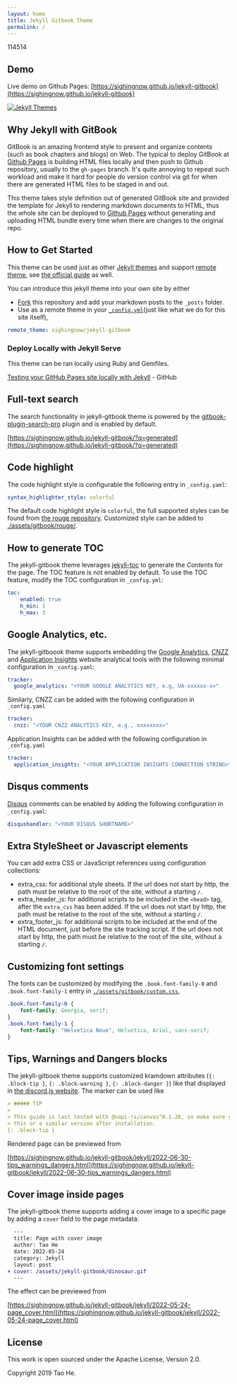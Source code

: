 ```yaml
---
layout: home
title: Jekyll Gitbook Theme
permalink: /
---
```


114514

## Demo

Live demo on Github Pages: [https://sighingnow.github.io/jekyll-gitbook](https://sighingnow.github.io/jekyll-gitbook)

[![Jekyll Themes](https://img.shields.io/badge/featured%20on-JekyllThemes-red.svg)](https://jekyll-themes.com/jekyll-gitbook/)

## Why Jekyll with GitBook

GitBook is an amazing frontend style to present and organize contents (such as book chapters
and blogs) on Web. The typical to deploy GitBook at [Github Pages][1]
is building HTML files locally and then push to Github repository, usually to the `gh-pages`
branch. It's quite annoying to repeat such workload and make it hard for people do version
control via git for when there are generated HTML files to be staged in and out.

This theme takes style definition out of generated GitBook site and provided the template
for Jekyll to rendering markdown documents to HTML, thus the whole site can be deployed
to [Github Pages][1] without generating and uploading HTML bundle every time when there are
changes to the original repo.

## How to Get Started

This theme can be used just as other [Jekyll themes][1] and support [remote theme][12],
see [the official guide][13] as well.

You can introduce this jekyll theme into your own site by either

- [Fork][3] this repository and add your markdown posts to the `_posts` folder.
- Use as a remote theme in your [`_config.yml`][14](just like what we do for this
  site itself),

```yaml
remote_theme: sighingnow/jekyll-gitbook
```

### Deploy Locally with Jekyll Serve

This theme can be ran locally using Ruby and Gemfiles.

[Testing your GitHub Pages site locally with Jekyll](https://docs.github.com/en/pages/setting-up-a-github-pages-site-with-jekyll/testing-your-github-pages-site-locally-with-jekyll) - GitHub

## Full-text search

The search functionality in jekyll-gitbook theme is powered by the [gitbook-plugin-search-pro][5] plugin and is enabled by default.

[https://sighingnow.github.io/jekyll-gitbook/?q=generated](https://sighingnow.github.io/jekyll-gitbook/?q=generated)

## Code highlight

The code highlight style is configurable the following entry in `_config.yaml`:

```yaml
syntax_highlighter_style: colorful
```

The default code highlight style is `colorful`, the full supported styles can be found from [the rouge repository][6]. Customized
style can be added to [./assets/gitbook/rouge/](./assets/gitbook/rouge/).

## How to generate TOC

The jekyll-gitbook theme leverages [jekyll-toc][4] to generate the *Contents* for the page.
The TOC feature is not enabled by default. To use the TOC feature, modify the TOC
configuration in `_config.yml`:

```yaml
toc:
    enabled: true
    h_min: 1
    h_max: 3
```

## Google Analytics, etc.

The jekyll-gitboook theme supports embedding the [Google Analytics][7], [CNZZ][8] and [Application Insights][9] website analytical tools with the following
minimal configuration in `_config.yaml`:

```yaml
tracker:
  google_analytics: "<YOUR GOOGLE ANALYTICS KEY, e.g, UA-xxxxxx-x>"
```

Similarly, CNZZ can be added with the following configuration in `_config.yaml`

```yaml
tracker:
  cnzz: "<YOUR CNZZ ANALYTICS KEY, e.g., xxxxxxxx>"
```

Application Insights can be added with the following configuration in `_config.yaml`

```yaml
tracker:
  application_insights: "<YOUR APPLICATION INSIGHTS CONNECTION STRING>"
```

## Disqus comments

[Disqus](https://disqus.com/) comments can be enabled by adding the following configuration in `_config.yaml`:

```yaml
disqushandler: "<YOUR DISQUS SHORTNAME>"
```

## Extra StyleSheet or Javascript elements

You can add extra CSS or JavaScript references using configuration collections:

- extra_css: for additional style sheets. If the url does not start by http, the path must be relative to the root of the site, without a starting `/`.
- extra_header_js: for additional scripts to be included in the `<head>` tag, after the `extra_css` has been added. If the url does not start by http, the path must be relative to the root of the site, without a starting `/`.
- extra_footer_js: for additional scripts to be included at the end of the HTML document, just before the site tracking script. If the url does not start by http, the path must be relative to the root of the site, without a starting `/`.

## Customizing font settings

The fonts can be customized by modifying the `.book.font-family-0` and `.book.font-family-1` entry in [`./assets/gitbook/custom.css`][10],

```css
.book.font-family-0 {
    font-family: Georgia, serif;
}
.book.font-family-1 {
    font-family: "Helvetica Neue", Helvetica, Arial, sans-serif;
}
```

## Tips, Warnings and Dangers blocks

The jekyll-gitbook theme supports customized kramdown attributes (`{: .block-tip }`, `{: .block-warning }`,
`{: .block-danger }`) like that displayed in [the discord.js website][11]. The marker can be used like

```markdown
> ##### TIP
>
> This guide is last tested with @napi-rs/canvas^0.1.20, so make sure you have
> this or a similar version after installation.
{: .block-tip }
```

Rendered page can be previewed from

[https://sighingnow.github.io/jekyll-gitbook/jekyll/2022-06-30-tips_warnings_dangers.html](https://sighingnow.github.io/jekyll-gitbook/jekyll/2022-06-30-tips_warnings_dangers.html)

## Cover image inside pages

The jekyll-gitbook theme supports adding a cover image to a specific page by adding
a `cover` field to the page metadata:

```diff
  ---
  title: Page with cover image
  author: Tao He
  date: 2022-05-24
  category: Jekyll
  layout: post
+ cover: /assets/jekyll-gitbook/dinosaur.gif
  ---
```

The effect can be previewed from

[https://sighingnow.github.io/jekyll-gitbook/jekyll/2022-05-24-page_cover.html](https://sighingnow.github.io/jekyll-gitbook/jekyll/2022-05-24-page_cover.html)

## License

This work is open sourced under the Apache License, Version 2.0.

Copyright 2019 Tao He.

[1]: https://pages.github.com
[2]: https://pages.github.com/themes
[3]: https://github.com/sighingnow/jekyll-gitbook/fork
[4]: https://github.com/allejo/jekyll-toc
[5]: https://github.com/gitbook-plugins/gitbook-plugin-search-pro
[6]: https://github.com/rouge-ruby/rouge/tree/master/lib/rouge/themes
[7]: https://analytics.google.com/analytics/web/
[8]: https://www.cnzz.com/
[9]: https://docs.microsoft.com/en-us/azure/azure-monitor/app/app-insights-overview
[10]: https://github.com/sighingnow/jekyll-gitbook/blob/master/gitbook/custom.css
[11]: https://discordjs.guide/popular-topics/canvas.html#setting-up-napi-rs-canvas
[12]: https://rubygems.org/gems/jekyll-remote-theme
[13]: https://docs.github.com/en/pages/setting-up-a-github-pages-site-with-jekyll/adding-a-theme-to-your-github-pages-site-using-jekyll
[14]: https://github.com/sighingnow/jekyll-gitbook/blob/master/_config.yml
